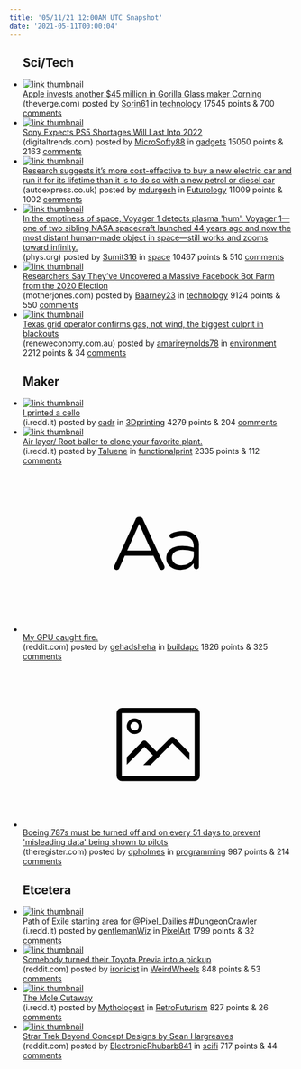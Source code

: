 ```yaml
---
title: '05/11/21 12:00AM UTC Snapshot'
date: '2021-05-11T00:00:04'
---
```

<ul>
<h2>Sci/Tech</h2>

<li><a href='https://www.theverge.com/2021/5/10/22428372/apple-corning-45-million-investment-gorilla-glass-ceramic-shield-foldable-bendable-glass'><img src='https://a.thumbs.redditmedia.com/33xUO_DYhUlBJVEte5kxF-vB3olek3tfF7TeHKGHmE4.jpg' alt='link thumbnail'></a><div><div class='linkTitle'><a href='https://www.theverge.com/2021/5/10/22428372/apple-corning-45-million-investment-gorilla-glass-ceramic-shield-foldable-bendable-glass'>Apple invests another $45 million in Gorilla Glass maker Corning</a></div>(theverge.com) posted by <a href='https://www.reddit.com/user/Sorin61'>Sorin61</a> in <a href='https://www.reddit.com/r/technology'>technology</a> 17545 points & 700 <a href='https://www.reddit.com/r/technology/comments/n91ixm/apple_invests_another_45_million_in_gorilla_glass/'>comments</a></div></li>

<li><a href='https://www.digitaltrends.com/gaming/ps5-shortages-into-2022/?utm_source=reddit&amp;utm_medium=pe&amp;utm_campaign=pd'><img src='https://b.thumbs.redditmedia.com/bfQS_S23sYnQ7-VJWyDfgRyphuNsJDBhvH30eMwDz1w.jpg' alt='link thumbnail'></a><div><div class='linkTitle'><a href='https://www.digitaltrends.com/gaming/ps5-shortages-into-2022/?utm_source=reddit&amp;utm_medium=pe&amp;utm_campaign=pd'>Sony Expects PS5 Shortages Will Last Into 2022</a></div>(digitaltrends.com) posted by <a href='https://www.reddit.com/user/MicroSofty88'>MicroSofty88</a> in <a href='https://www.reddit.com/r/gadgets'>gadgets</a> 15050 points & 2163 <a href='https://www.reddit.com/r/gadgets/comments/n96y7a/sony_expects_ps5_shortages_will_last_into_2022/'>comments</a></div></li>

<li><a href='https://www.autoexpress.co.uk/news/352747/electric-cars-are-cheaper-own-petrol-cars'><img src='https://b.thumbs.redditmedia.com/M6c2oQXp-VAnZSEBLa8_8whUwZjM0z3jhPDLdRHghPo.jpg' alt='link thumbnail'></a><div><div class='linkTitle'><a href='https://www.autoexpress.co.uk/news/352747/electric-cars-are-cheaper-own-petrol-cars'>Research suggests it’s more cost-effective to buy a new electric car and run it for its lifetime than it is to do so with a new petrol or diesel car</a></div>(autoexpress.co.uk) posted by <a href='https://www.reddit.com/user/mdurgesh'>mdurgesh</a> in <a href='https://www.reddit.com/r/Futurology'>Futurology</a> 11009 points & 1002 <a href='https://www.reddit.com/r/Futurology/comments/n95g71/research_suggests_its_more_costeffective_to_buy_a/'>comments</a></div></li>

<li><a href='https://phys.org/news/2021-05-space-voyager-plasma.html'><img src='https://b.thumbs.redditmedia.com/lmvQDukgFLYMJfMVDdD6BghaP8EeBDhhYroFCdsULrM.jpg' alt='link thumbnail'></a><div><div class='linkTitle'><a href='https://phys.org/news/2021-05-space-voyager-plasma.html'>In the emptiness of space, Voyager 1 detects plasma 'hum'. Voyager 1—one of two sibling NASA spacecraft launched 44 years ago and now the most distant human-made object in space—still works and zooms toward infinity.</a></div>(phys.org) posted by <a href='https://www.reddit.com/user/Sumit316'>Sumit316</a> in <a href='https://www.reddit.com/r/space'>space</a> 10467 points & 510 <a href='https://www.reddit.com/r/space/comments/n97h27/in_the_emptiness_of_space_voyager_1_detects/'>comments</a></div></li>

<li><a href='https://www.motherjones.com/politics/2021/05/facebook-bot-farm/'><img src='https://b.thumbs.redditmedia.com/V5EH3mq_wrcvHrqkcBZiE7iZxIaGJIwDrMzGSyzqjfU.jpg' alt='link thumbnail'></a><div><div class='linkTitle'><a href='https://www.motherjones.com/politics/2021/05/facebook-bot-farm/'>Researchers Say They’ve Uncovered a Massive Facebook Bot Farm from the 2020 Election</a></div>(motherjones.com) posted by <a href='https://www.reddit.com/user/Baarney23'>Baarney23</a> in <a href='https://www.reddit.com/r/technology'>technology</a> 9124 points & 550 <a href='https://www.reddit.com/r/technology/comments/n93fpn/researchers_say_theyve_uncovered_a_massive/'>comments</a></div></li>

<li><a href='https://reneweconomy.com.au/texas-grid-operator-confirms-gas-not-wind-the-biggest-culprit-in-blackouts/'><img src='https://b.thumbs.redditmedia.com/QI9TN5iMFBwoJIFUx0AnS9UxBETIrxBvXo5jOGyArEg.jpg' alt='link thumbnail'></a><div><div class='linkTitle'><a href='https://reneweconomy.com.au/texas-grid-operator-confirms-gas-not-wind-the-biggest-culprit-in-blackouts/'>Texas grid operator confirms gas, not wind, the biggest culprit in blackouts</a></div>(reneweconomy.com.au) posted by <a href='https://www.reddit.com/user/amarireynolds78'>amarireynolds78</a> in <a href='https://www.reddit.com/r/environment'>environment</a> 2212 points & 34 <a href='https://www.reddit.com/r/environment/comments/n93g7l/texas_grid_operator_confirms_gas_not_wind_the/'>comments</a></div></li>

<h2>Maker</h2>

<li><a href='https://i.redd.it/aryt146ds9y61.jpg'><img src='https://b.thumbs.redditmedia.com/i3XymeddxhP7xJcHndb0aZXtpP2Brva5b2OmpyfNK6Q.jpg' alt='link thumbnail'></a><div><div class='linkTitle'><a href='https://i.redd.it/aryt146ds9y61.jpg'>I printed a cello</a></div>(i.redd.it) posted by <a href='https://www.reddit.com/user/cadr'>cadr</a> in <a href='https://www.reddit.com/r/3Dprinting'>3Dprinting</a> 4279 points & 204 <a href='https://www.reddit.com/r/3Dprinting/comments/n917pv/i_printed_a_cello/'>comments</a></div></li>

<li><a href='https://i.redd.it/pyz5go74o7y61.jpg'><img src='https://b.thumbs.redditmedia.com/ykQ9Hgg4gjGvZd8iUyMJ01qMEuoi_ZnnreIqhSi5kyg.jpg' alt='link thumbnail'></a><div><div class='linkTitle'><a href='https://i.redd.it/pyz5go74o7y61.jpg'>Air layer/ Root baller to clone your favorite plant.</a></div>(i.redd.it) posted by <a href='https://www.reddit.com/user/Taluene'>Taluene</a> in <a href='https://www.reddit.com/r/functionalprint'>functionalprint</a> 2335 points & 112 <a href='https://www.reddit.com/r/functionalprint/comments/n8umuu/air_layer_root_baller_to_clone_your_favorite_plant/'>comments</a></div></li>

<li><a href='https://www.reddit.com/r/buildapc/comments/n90txj/my_gpu_caught_fire/'><svg version='1.1' viewBox='-34 -12 104 64' preserveAspectRatio='xMidYMid slice' xmlns='http://www.w3.org/2000/svg' xmlns:xlink='http://www.w3.org/1999/xlink'>
    <title>text link thumbnail</title>
    <path d='M12.19,8.84a1.45,1.45,0,0,0-1.4-1h-.12a1.46,1.46,0,0,0-1.42,1L1.14,26.56a1.29,1.29,0,0,0-.14.59,1,1,0,0,0,1,1,1.12,1.12,0,0,0,1.08-.77l2.08-4.65h11l2.08,4.59a1.24,1.24,0,0,0,1.12.83,1.08,1.08,0,0,0,1.08-1.08,1.64,1.64,0,0,0-.14-.57ZM6.08,20.71l4.59-10.22,4.6,10.22Z'>
    </path>
    <path d='M32.24,14.78A6.35,6.35,0,0,0,27.6,13.2a11.36,11.36,0,0,0-4.7,1,1,1,0,0,0-.58.89,1,1,0,0,0,.94.92,1.23,1.23,0,0,0,.39-.08,8.87,8.87,0,0,1,3.72-.81c2.7,0,4.28,1.33,4.28,3.92v.5a15.29,15.29,0,0,0-4.42-.61c-3.64,0-6.14,1.61-6.14,4.64v.05c0,2.95,2.7,4.48,5.37,4.48a6.29,6.29,0,0,0,5.19-2.48V26.9a1,1,0,0,0,1,1,1,1,0,0,0,1-1.06V19A5.71,5.71,0,0,0,32.24,14.78Zm-.56,7.7c0,2.28-2.17,3.89-4.81,3.89-1.94,0-3.61-1.06-3.61-2.86v-.06c0-1.8,1.5-3,4.2-3a15.2,15.2,0,0,1,4.22.61Z'>
    </path>
    </svg></a><div><div class='linkTitle'><a href='https://www.reddit.com/r/buildapc/comments/n90txj/my_gpu_caught_fire/'>My GPU caught fire.</a></div>(reddit.com) posted by <a href='https://www.reddit.com/user/gehadsheha'>gehadsheha</a> in <a href='https://www.reddit.com/r/buildapc'>buildapc</a> 1826 points & 325 <a href='https://www.reddit.com/r/buildapc/comments/n90txj/my_gpu_caught_fire/'>comments</a></div></li>

<li><a href='https://www.theregister.com/2020/04/02/boeing_787_power_cycle_51_days_stale_data'><svg version='1.1' viewBox='-34 -14 104 64' preserveAspectRatio='xMidYMid meet' xmlns='http://www.w3.org/2000/svg' xmlns:xlink='http://www.w3.org/1999/xlink'>
    <title>link thumbnail</title>
    <path d='M32,4H4A2,2,0,0,0,2,6V30a2,2,0,0,0,2,2H32a2,2,0,0,0,2-2V6A2,2,0,0,0,32,4ZM4,30V6H32V30Z'></path>
    <path d='M8.92,14a3,3,0,1,0-3-3A3,3,0,0,0,8.92,14Zm0-4.6A1.6,1.6,0,1,1,7.33,11,1.6,1.6,0,0,1,8.92,9.41Z'></path>
    <path d='M22.78,15.37l-5.4,5.4-4-4a1,1,0,0,0-1.41,0L5.92,22.9v2.83l6.79-6.79L16,22.18l-3.75,3.75H15l8.45-8.45L30,24V21.18l-5.81-5.81A1,1,0,0,0,22.78,15.37Z'></path>
    </svg></a><div><div class='linkTitle'><a href='https://www.theregister.com/2020/04/02/boeing_787_power_cycle_51_days_stale_data'>Boeing 787s must be turned off and on every 51 days to prevent 'misleading data' being shown to pilots</a></div>(theregister.com) posted by <a href='https://www.reddit.com/user/dpholmes'>dpholmes</a> in <a href='https://www.reddit.com/r/programming'>programming</a> 987 points & 214 <a href='https://www.reddit.com/r/programming/comments/n9cusw/boeing_787s_must_be_turned_off_and_on_every_51/'>comments</a></div></li>

<h2>Etcetera</h2>

<li><a href='https://i.redd.it/nquii7grq9y61.jpg'><img src='https://b.thumbs.redditmedia.com/bd3ySR6xe99OG33LfLuAB7l7C0-oLgp898H5DPG0TAs.jpg' alt='link thumbnail'></a><div><div class='linkTitle'><a href='https://i.redd.it/nquii7grq9y61.jpg'>Path of Exile starting area for @Pixel_Dailies #DungeonCrawler</a></div>(i.redd.it) posted by <a href='https://www.reddit.com/user/gentlemanWiz'>gentlemanWiz</a> in <a href='https://www.reddit.com/r/PixelArt'>PixelArt</a> 1799 points & 32 <a href='https://www.reddit.com/r/PixelArt/comments/n912g4/path_of_exile_starting_area_for_pixel_dailies/'>comments</a></div></li>

<li><a href='https://www.reddit.com/gallery/n99kmk'><img src='https://b.thumbs.redditmedia.com/rIthAkeCuKl5z34tomP4Khpaw4c9_KfkBocIM0rernQ.jpg' alt='link thumbnail'></a><div><div class='linkTitle'><a href='https://www.reddit.com/gallery/n99kmk'>Somebody turned their Toyota Previa into a pickup</a></div>(reddit.com) posted by <a href='https://www.reddit.com/user/ironicist'>ironicist</a> in <a href='https://www.reddit.com/r/WeirdWheels'>WeirdWheels</a> 848 points & 53 <a href='https://www.reddit.com/r/WeirdWheels/comments/n99kmk/somebody_turned_their_toyota_previa_into_a_pickup/'>comments</a></div></li>

<li><a href='https://i.redd.it/1l6ofax2dss61.png'><img src='https://b.thumbs.redditmedia.com/FgxWGo-ZLCHIaupgQ-DYChl1iqozXZJPFZp2z3RAG1M.jpg' alt='link thumbnail'></a><div><div class='linkTitle'><a href='https://i.redd.it/1l6ofax2dss61.png'>The Mole Cutaway</a></div>(i.redd.it) posted by <a href='https://www.reddit.com/user/Mythologest'>Mythologest</a> in <a href='https://www.reddit.com/r/RetroFuturism'>RetroFuturism</a> 827 points & 26 <a href='https://www.reddit.com/r/RetroFuturism/comments/n940u7/the_mole_cutaway/'>comments</a></div></li>

<li><a href='https://www.reddit.com/gallery/n946ta'><img src='https://b.thumbs.redditmedia.com/Q_hmzkKvtL0Xr4ZyxE5GRi8N6YzZ951RNmDDA4Y9IiA.jpg' alt='link thumbnail'></a><div><div class='linkTitle'><a href='https://www.reddit.com/gallery/n946ta'>Strar Trek Beyond Concept Designs by Sean Hargreaves</a></div>(reddit.com) posted by <a href='https://www.reddit.com/user/ElectronicRhubarb841'>ElectronicRhubarb841</a> in <a href='https://www.reddit.com/r/scifi'>scifi</a> 717 points & 44 <a href='https://www.reddit.com/r/scifi/comments/n946ta/strar_trek_beyond_concept_designs_by_sean/'>comments</a></div></li>

</ul>
